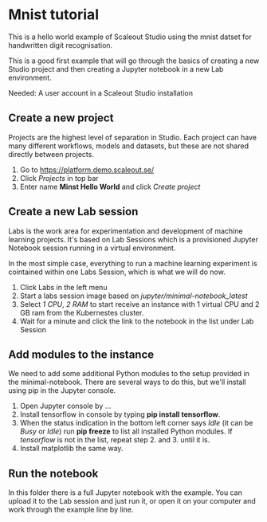 # Mnist tutorial

This is a hello world example of Scaleout Studio using the mnist datset for handwritten digit recognisation. 


This is a good first example that will go through the basics of creating a new Studio project and then creating a Jupyter notebook in a new Lab environment. 

Needed:
A user account in a Scaleout Studio installation

## Create a new project
Projects are the highest level of separation in Studio. Each project can have many different workflows, models and datasets, but these are not shared directly between projects.

1. Go to https://platform.demo.scaleout.se/ 
2. Click _Projects_ in top bar
3. Enter name **Minst Hello World** and click _Create project_

## Create a new Lab session
Labs is the work area for experimentation and development of machine learning projects. It's based on Lab Sessions which is a provisioned Jupyter Notebook session running in a virtual environment.

In the most simple case, everything to run a machine learning experiment is cointained within one Labs Session, which is what we will do now.

1. Click Labs in the left menu
2. Start a labs session image based on _jupyter/minimal-notebook_latest_ 
3. Select _1 CPU_, _2 RAM_ to start receive an instance with 1 virtual CPU and 2 GB ram from the Kubernestes cluster.
4. Wait for a minute and click the link to the notebook in the list under Lab Session

## Add modules to the instance
We need to add some additional Python modules to the setup provided in the minimal-notebook. There are several ways to do this, but we'll install using pip in the Jupyter console.

1. Open Jupyter console by ...
2. Install tensorflow in console by typing **pip install tensorflow**. 
3. When the status indication in the bottom left corner says _Idle_ (it can be _Busy_ or _Idle_) run **pip freeze** to list all installed Python modules. If _tensorflow_ is not in the list, repeat step 2. and 3. until it is. 
4. Install matplotlib the same way.

## Run the notebook 
In this folder there is a full Jupyter notebook with the example. You can upload it to the Lab session and just run it, or open it on your computer and work through the example line by line.
